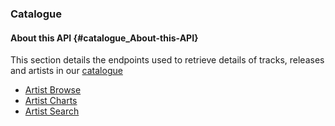 ### Catalogue

#### About this API {#catalogue_About-this-API}

This section details the endpoints used to retrieve details of tracks, releases and artists in our [catalogue](http://docs.7digital.com/#catalogue)

* [Artist Browse](/7Digital/catalog-browse.md)
* [Artist Charts](/7Digital/catalog-chart.md)
* [Artist Search](/7Digital/catalog-search.md)

